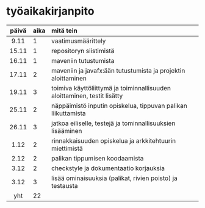 # työaikakirjanpito

| päivä | aika | mitä tein  |
| :----:|:-----| :-----|
| 9.11 | 1 | vaatimusmäärittely |
| 15.11 | 1 | repositoryn siistimistä |
| 16.11 | 1 | maveniin tutustumista |
| 17.11 | 2 | maveniin ja javafx:ään tutustumista ja projektin aloittaminen |
| 19.11 | 3 | toimiva käyttöliittymä ja toiminnallisuuden aloittaminen, testit lisätty |
| 25.11 | 2 | näppäimistö inputin opiskelua, tippuvan palikan liikuttamista |
| 26.11 | 3 | jatkoa eiliselle, testejä ja tominnallisuuksien lisääminen |
| 1.12 | 2 | rinnakkaisuuden opiskelua ja arkkitehtuurin miettimistä |
| 2.12 | 2 | palikan tippumisen koodaamista |
| 3.12 | 2 | checkstyle ja dokumentaatio korjauksia |
| 3.12 | 3 | lisää ominaisuuksia (palikat, rivien poisto) ja testausta |
| yht | 22 |  |

